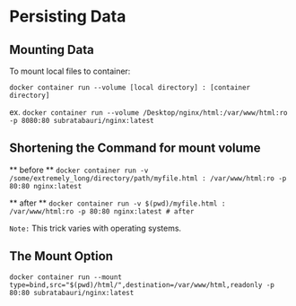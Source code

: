 # Persisting Data

## Mounting Data

To mount local files to container:

`docker container run --volume [local directory] : [container directory]`

ex.
`docker container run --volume /Desktop/nginx/html:/var/www/html:ro -p 8080:80 subratabauri/nginx:latest`

## Shortening the Command for mount volume

** before ** `docker container run -v /some/extremely_long/directory/path/myfile.html : /var/www/html:ro -p 80:80 nginx:latest`

** after ** `docker container run -v $(pwd)/myfile.html : /var/www/html:ro -p 80:80 nginx:latest # after`

`Note:` This trick varies with operating systems.

## The Mount Option

`docker container run --mount type=bind,src="$(pwd)/html/",destination=/var/www/html,readonly -p 80:80 subratabauri/nginx:latest`

